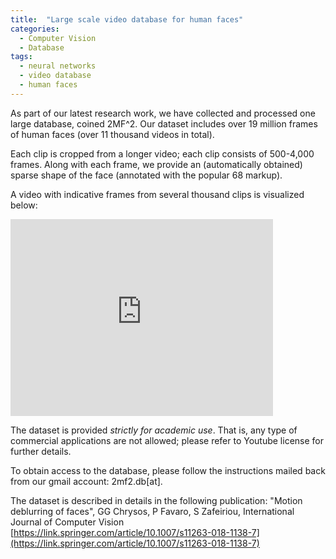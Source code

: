 ```yaml
---
title:  "Large scale video database for human faces"
categories:
  - Computer Vision
  - Database
tags:
  - neural networks
  - video database
  - human faces 
---
```


As part of our latest research work, we have collected and processed one large database, coined 2MF^2. Our dataset includes over 19 million frames of human faces (over 11 thousand videos in total). 

Each clip is cropped from a longer video; each clip consists of 500-4,000 frames. Along with each frame, we provide an (automatically obtained) sparse shape of the face (annotated with the popular 68 markup). 

A video with indicative frames from several thousand clips is visualized below:

<iframe width="420" height="315" src="https://www.youtube.com/embed/iQ7-80eg3u4" frameborder="0" allowfullscreen></iframe>


The dataset is provided *strictly for academic use*. That is, any type of commercial applications are not allowed; please refer to Youtube license for further details. 

To obtain access to the database, please follow the instructions mailed back from our gmail account: 2mf2.db[at].


The dataset is described in details in the following publication:
"Motion deblurring of faces", 
GG Chrysos, P Favaro, S Zafeiriou,
International Journal of Computer Vision
[https://link.springer.com/article/10.1007/s11263-018-1138-7](https://link.springer.com/article/10.1007/s11263-018-1138-7)

